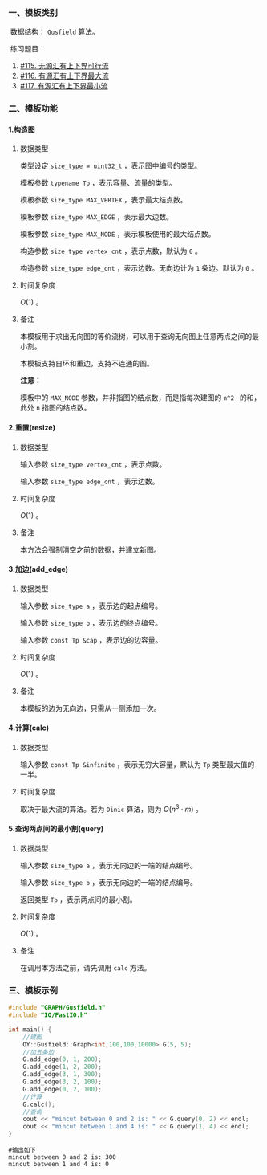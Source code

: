 ### 一、模板类别

​	数据结构： `Gusfield` 算法。

​	练习题目：

1. [#115. 无源汇有上下界可行流](https://loj.ac/p/115)
2. [#116. 有源汇有上下界最大流](https://loj.ac/p/116)
3. [#117. 有源汇有上下界最小流](https://loj.ac/p/117)

### 二、模板功能

#### 1.构造图

1. 数据类型

   类型设定 `size_type = uint32_t` ，表示图中编号的类型。

   模板参数 `typename Tp` ，表示容量、流量的类型。

   模板参数 `size_type MAX_VERTEX` ，表示最大结点数。

   模板参数 `size_type MAX_EDGE` ，表示最大边数。

   模板参数 `size_type MAX_NODE` ，表示模板使用的最大结点数。

   构造参数 `size_type vertex_cnt` ，表示点数，默认为 `0` 。

   构造参数 `size_type edge_cnt` ，表示边数。无向边计为 `1`  条边。默认为 `0` 。

2. 时间复杂度

   $O(1)$ 。

3. 备注

   本模板用于求出无向图的等价流树，可以用于查询无向图上任意两点之间的最小割。

   本模板支持自环和重边，支持不连通的图。

   **注意：**

   模板中的 `MAX_NODE` 参数，并非指图的结点数，而是指每次建图的 `n^2 ` 的和，此处 `n` 指图的结点数。

#### 2.重置(resize)

1. 数据类型

   输入参数 `size_type vertex_cnt` ，表示点数。

   输入参数 `size_type edge_cnt` ，表示边数。

2. 时间复杂度

   $O(1)$ 。

3. 备注

   本方法会强制清空之前的数据，并建立新图。

#### 3.加边(add_edge)

1. 数据类型

   输入参数 `size_type a`​ ，表示边的起点编号。

   输入参数 `size_type b` ，表示边的终点编号。

   输入参数 `const Tp &cap` ，表示边的边容量。

2. 时间复杂度

   $O(1)$ 。

3. 备注

   本模板的边为无向边，只需从一侧添加一次。

#### 4.计算(calc)

1. 数据类型

   输入参数 `const Tp &infinite` ，表示无穷大容量，默认为 `Tp` 类型最大值的一半。

2. 时间复杂度

   取决于最大流的算法。若为 `Dinic` 算法，则为 $O(n^3\cdot m)$ 。

#### 5.查询两点间的最小割(query)

1. 数据类型

   输入参数 `size_type a` ，表示无向边的一端的结点编号。

   输入参数 `size_type b` ，表示无向边的一端的结点编号。

   返回类型 `Tp` ，表示两点间的最小割。

2. 时间复杂度

    $O(1)$ 。

3. 备注

   在调用本方法之前，请先调用 `calc` 方法。

### 三、模板示例

```c++
#include "GRAPH/Gusfield.h"
#include "IO/FastIO.h"

int main() {
    //建图
    OY::Gusfield::Graph<int,100,100,10000> G(5, 5);
    //加五条边
    G.add_edge(0, 1, 200);
    G.add_edge(1, 2, 200);
    G.add_edge(3, 1, 300);
    G.add_edge(3, 2, 100);
    G.add_edge(0, 2, 100);
    //计算
    G.calc();
    //查询
    cout << "mincut between 0 and 2 is: " << G.query(0, 2) << endl;
    cout << "mincut between 1 and 4 is: " << G.query(1, 4) << endl;
}
```

```
#输出如下
mincut between 0 and 2 is: 300
mincut between 1 and 4 is: 0

```

